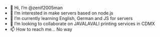 - 👋 Hi, I’m @zenif2005man
- 👀 I’m interested in make servers based on node.js
- 🌱 I’m currently learning English, German and JS for servers
- 💞️ I’m looking to collaborate on JAVALAVALI printing services in CDMX
- 📫 How to reach me... No way

<!---
zenif2005man/zenif2005man is a ✨ special ✨ repository because its `README.md` (this file) appears on your GitHub profile.
You can click the Preview link to take a look at your changes.
--->
